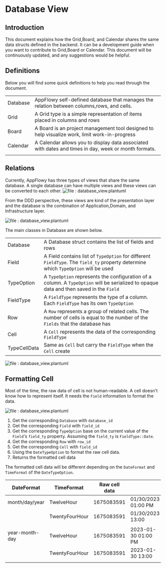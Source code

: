 # Database View

## Introduction

This document explains how the Grid,Board, and Calendar shares the same data structs defined in the backend. It can be a development guide when you want to contribute to Grid,Board or Calendar. This document will be continuously updated, and any suggestions would be helpful.

## Definitions

Below you will find some quick definitions to help you read through the document.

|          |                                                                                                      |
|----------|------------------------------------------------------------------------------------------------------|
| Database | AppFlowy self-defined database that manages the relation between columns,rows, and cells.            |
| Grid     | A Grid type is a simple representation of items placed in columns and rows                           |
| Board    | A Board is an project management tool designed to help visualize work, limit work-in-progress        |
| Calendar | A Calendar allows you to display data associated with dates and times in day, week or month formats. |
|          |                                                                                                      |

## Relations

Currently, AppFlowy has three types of views that share the same database. A single database can have multiple views and these views can be converted to each other. ![file : database\_view.plantuml](../../../../../uml/output/database\_view.svg)

From the DDD perspective, these views are kind of the presentation layer and the database is the combination of Application,Domain, and Infrastructure layer.

![file : database\_view.plantuml](../../../../../uml/output/database\_view-Database\_Views\_DDD.svg)

The main classes in Database are shown below.

|              |                                                                                                                                         |
|--------------|-----------------------------------------------------------------------------------------------------------------------------------------|
| Database     | A Database struct contains the list of fields and rows                                                                                  |
| Field        | A Field contains list of `TypeOption` for different `FieldType`. The `field_ty` property determine which `TypeOption` will be used      |
| TypeOption   | A `TypeOption` represents the configuration of a column. A `TypeOption` will be serialized to opaque data and then saved in the `Field` |
| FieldType    | A `FieldType` represents the type of a column. Each `FieldType` has its own `TypeOption`                                                |
| Row          | A `Row` represents a group of related cells. The number of cells is equal to the number of the `Fields` that the database has           |
| Cell         | A `Cell` represents the data of the corresponding `FieldType`                                                                           |
| TypeCellData | Same as `Cell` but carry the `FieldType` when the `Cell` create                                                                         |

![file : database\_view.plantuml](../../../../../uml/output/database\_view\_classes-Database\_classes\_UML.svg)

## Formatting Cell

Most of the time, the raw data of cell is not human-readable. A cell doesn't know how to represent itself. It needs the `Field` information to format the data.

![file : database\_view.plantuml](../../../../../uml/output/database\_view\_classes-Read\_Cell\_Sequence.svg)

1. Get the corresponding `Database` with `database_id`
2. Get the corresponding `Field` with `field_id`
3. Get the corresponding `TypeOption` base on the current value of the `Field`'s `field_ty` property. Assuming the `field_ty` is `FieldType::Date`.
4. Get the corresponding `Row` with `row_id`
5. Get the corresponding `Cell` with `field_id`
6. Using the `DateTypeOption` to format the raw cell data.
7. Returns the formatted cell data

The formatted cell data will be different depending on the `DateFormat` and `TimeFormat` of the `DateTypeOption`.

| DateFormat     | TimeFormat     | Raw cell data |                     |
|----------------|----------------|---------------|---------------------|
| month/day/year | TwelveHour     | 1675083591    | 01/30/2023 01:00 PM |
|                | TwentyFourHour | 1675083591    | 01/30/2023 13:00    |
|                |                |               |                     |
| year-month-day | TwelveHour     | 1675083591    | 2023-01-30 01:00 PM |
|                | TwentyFourHour | 1675083591    | 2023-01-30 13:00    |
|                |                |               |                     |
